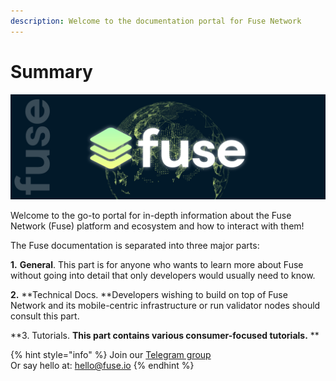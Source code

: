 ```yaml
---
description: Welcome to the documentation portal for Fuse Network
---
```


# Summary

![](<.gitbook/assets/Fuse.Ecosystem Banner .jpg>)

Welcome to the go-to portal for in-depth information about the Fuse Network (Fuse) platform and ecosystem and how to interact with them!

The Fuse documentation is separated into three major parts:

**1.** **General**. This part is for anyone who wants to learn more about Fuse without going into detail that only developers would usually need to know.

**2.** **Technical Docs. **Developers wishing to build on top of Fuse Network and its mobile-centric infrastructure or run validator nodes should consult this part. 

**3. Tutorials. **This part contains various consumer-focused tutorials.** **  

{% hint style="info" %}
Join our [Telegram group](https://t.me/fuseio)\
Or say hello at: hello@fuse.io
{% endhint %}
